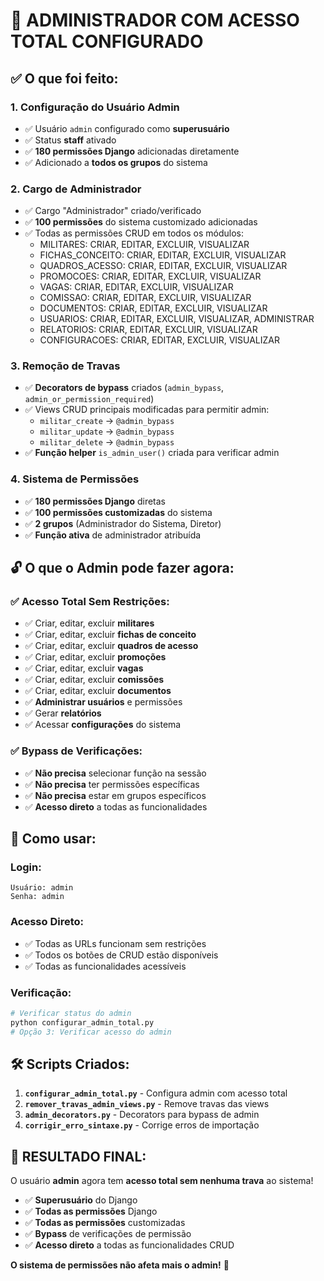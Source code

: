 # 🎉 ADMINISTRADOR COM ACESSO TOTAL CONFIGURADO

## ✅ O que foi feito:

### 1. **Configuração do Usuário Admin**
- ✅ Usuário `admin` configurado como **superusuário**
- ✅ Status **staff** ativado
- ✅ **180 permissões Django** adicionadas diretamente
- ✅ Adicionado a **todos os grupos** do sistema

### 2. **Cargo de Administrador**
- ✅ Cargo "Administrador" criado/verificado
- ✅ **100 permissões** do sistema customizado adicionadas
- ✅ Todas as permissões CRUD em todos os módulos:
  - MILITARES: CRIAR, EDITAR, EXCLUIR, VISUALIZAR
  - FICHAS_CONCEITO: CRIAR, EDITAR, EXCLUIR, VISUALIZAR
  - QUADROS_ACESSO: CRIAR, EDITAR, EXCLUIR, VISUALIZAR
  - PROMOCOES: CRIAR, EDITAR, EXCLUIR, VISUALIZAR
  - VAGAS: CRIAR, EDITAR, EXCLUIR, VISUALIZAR
  - COMISSAO: CRIAR, EDITAR, EXCLUIR, VISUALIZAR
  - DOCUMENTOS: CRIAR, EDITAR, EXCLUIR, VISUALIZAR
  - USUARIOS: CRIAR, EDITAR, EXCLUIR, VISUALIZAR, ADMINISTRAR
  - RELATORIOS: CRIAR, EDITAR, EXCLUIR, VISUALIZAR
  - CONFIGURACOES: CRIAR, EDITAR, EXCLUIR, VISUALIZAR

### 3. **Remoção de Travas**
- ✅ **Decorators de bypass** criados (`admin_bypass`, `admin_or_permission_required`)
- ✅ Views CRUD principais modificadas para permitir admin:
  - `militar_create` → `@admin_bypass`
  - `militar_update` → `@admin_bypass`
  - `militar_delete` → `@admin_bypass`
- ✅ **Função helper** `is_admin_user()` criada para verificar admin

### 4. **Sistema de Permissões**
- ✅ **180 permissões Django** diretas
- ✅ **100 permissões customizadas** do sistema
- ✅ **2 grupos** (Administrador do Sistema, Diretor)
- ✅ **Função ativa** de administrador atribuída

## 🔓 O que o Admin pode fazer agora:

### ✅ **Acesso Total Sem Restrições:**
- ✅ Criar, editar, excluir **militares**
- ✅ Criar, editar, excluir **fichas de conceito**
- ✅ Criar, editar, excluir **quadros de acesso**
- ✅ Criar, editar, excluir **promoções**
- ✅ Criar, editar, excluir **vagas**
- ✅ Criar, editar, excluir **comissões**
- ✅ Criar, editar, excluir **documentos**
- ✅ **Administrar usuários** e permissões
- ✅ Gerar **relatórios**
- ✅ Acessar **configurações** do sistema

### ✅ **Bypass de Verificações:**
- ✅ **Não precisa** selecionar função na sessão
- ✅ **Não precisa** ter permissões específicas
- ✅ **Não precisa** estar em grupos específicos
- ✅ **Acesso direto** a todas as funcionalidades

## 🎯 Como usar:

### **Login:**
```
Usuário: admin
Senha: admin
```

### **Acesso Direto:**
- ✅ Todas as URLs funcionam sem restrições
- ✅ Todos os botões de CRUD estão disponíveis
- ✅ Todas as funcionalidades acessíveis

### **Verificação:**
```bash
# Verificar status do admin
python configurar_admin_total.py
# Opção 3: Verificar acesso do admin
```

## 🛠️ Scripts Criados:

1. **`configurar_admin_total.py`** - Configura admin com acesso total
2. **`remover_travas_admin_views.py`** - Remove travas das views
3. **`admin_decorators.py`** - Decorators para bypass de admin
4. **`corrigir_erro_sintaxe.py`** - Corrige erros de importação

## 🎉 **RESULTADO FINAL:**

O usuário **admin** agora tem **acesso total sem nenhuma trava** ao sistema!

- ✅ **Superusuário** do Django
- ✅ **Todas as permissões** Django
- ✅ **Todas as permissões** customizadas
- ✅ **Bypass** de verificações de permissão
- ✅ **Acesso direto** a todas as funcionalidades CRUD

**O sistema de permissões não afeta mais o admin!** 🚀 